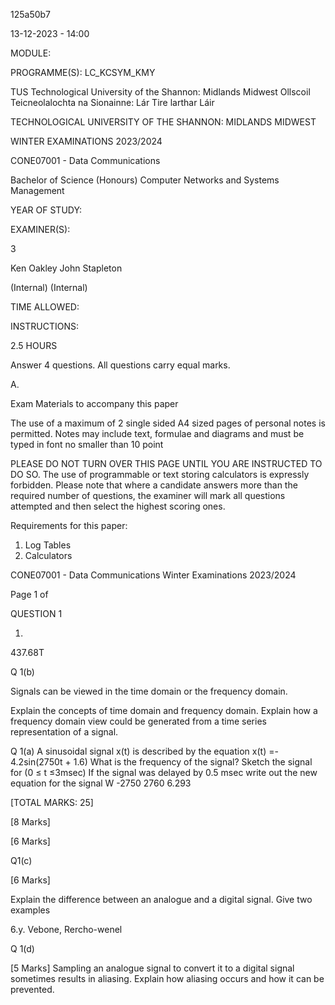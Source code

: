 125a50b7

13-12-2023 - 14:00

MODULE:

PROGRAMME(S):
LC_KCSYM_KMY

TUS
Technological University of the Shannon:
Midlands Midwest
Ollscoil Teicneolalochta na Sionainne:
Lár Tire larthar Láir

TECHNOLOGICAL UNIVERSITY OF THE SHANNON: MIDLANDS MIDWEST

WINTER EXAMINATIONS 2023/2024

CONE07001 - Data Communications

Bachelor of Science (Honours) Computer Networks and
Systems Management

YEAR OF STUDY:

EXAMINER(S):

3

Ken Oakley
John Stapleton

(Internal)
(Internal)

TIME ALLOWED:

INSTRUCTIONS:

2.5 HOURS

Answer 4 questions. All questions carry equal marks.

A.

Exam Materials to accompany this paper

The use of a maximum of 2 single sided A4 sized pages
of personal notes is permitted. Notes may include text,
formulae and diagrams and must be typed in font no
smaller than 10 point

PLEASE DO NOT TURN OVER THIS PAGE UNTIL YOU ARE INSTRUCTED TO DO SO.
The use of programmable or text storing calculators is expressly forbidden.
Please note that where a candidate answers more than the required number of questions, the
examiner will mark all questions attempted and then select the highest scoring ones.

Requirements for this paper:
1. Log Tables
2. Calculators

CONE07001 - Data Communications
Winter Examinations 2023/2024

Page 1 of

QUESTION 1

1.

437.68T

Q 1(b)

Signals can be viewed in the time domain or the frequency domain.

Explain the concepts of time domain and frequency domain.
Explain how a frequency domain view could be generated from a time series
representation of a signal.

Q 1(a)
A sinusoidal signal x(t) is described by the equation
x(t) =- 4.2sin(2750t + 1.6)
What is the frequency of the signal?
Sketch the signal for (0 ≤ t ≤3msec)
If the signal was delayed by 0.5 msec write out the new equation for the signal
W -2750 2760
6.293

[TOTAL MARKS: 25]

[8 Marks]

[6 Marks]

Q1(c)

[6 Marks]

Explain the difference between an analogue and a digital signal. Give two examples

6.y. Vebone, Rercho-wenel

Q 1(d)

[5 Marks]
Sampling an analogue signal to convert it to a digital signal sometimes results in
aliasing. Explain how aliasing occurs and how it can be prevented.

